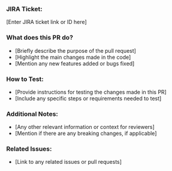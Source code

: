 ### JIRA Ticket:
[Enter JIRA ticket link or ID here]

### What does this PR do?
- [Briefly describe the purpose of the pull request]
- [Highlight the main changes made in the code]
- [Mention any new features added or bugs fixed]

### How to Test:
- [Provide instructions for testing the changes made in this PR]
- [Include any specific steps or requirements needed to test]

### Additional Notes:
- [Any other relevant information or context for reviewers]
- [Mention if there are any breaking changes, if applicable]

### Related Issues:
- [Link to any related issues or pull requests]
